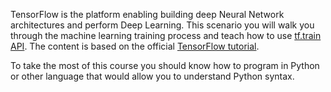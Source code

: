 TensorFlow is the platform enabling building deep Neural Network architectures and perform Deep Learning. This scenario you will walk you through the machine learning training process and teach how to use [tf.train API](https://www.tensorflow.org/api_docs/python/tf/train). The content is based on the official [TensorFlow tutorial](https://www.tensorflow.org/get_started/get_started).

To take the most of this course you should know how to program in Python or other language that would allow you to understand Python syntax.
